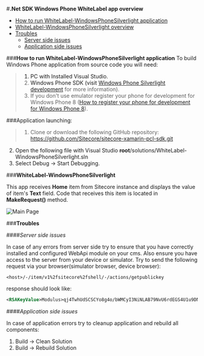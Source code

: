 #**.Net SDK Windows Phone WhiteLabel app overview**


- [How to run WhiteLabel-WindowsPhoneSilverlight application](#HowTo) 
- [WhiteLabel-WindowsPhoneSilverlight overview](#WhiteLabel) 
- [Troubles](#Troubles) 
	* [Server side issues](#ServerSideIssues) 
	* [Application side issues](#ApplicationSideIssues) 

###<a name="HowTo">**How to run WhiteLabel-WindowsPhoneSilverlight application**
To build Windows Phone application from source code you will need:
> 1. PC with Installed Visual Studio.
> 2. Windows Phone SDK (visit [Windows Phone Silverlight development](http://msdn.microsoft.com/library/windows/apps/ff402535.aspx) for more information). </br>
> 3. If you don't use emulator register your phone for development for Windows Phone 8 ([How to register your phone for development for Windows Phone 8](http://msdn.microsoft.com/en-US/library/windows/apps/ff769508%28v=vs.105%29.aspx)). 

###Application launching:
> 1. Clone or download the following GitHub repository: https://github.com/Sitecore/sitecore-xamarin-pcl-sdk.git
2. Open the following file with Visual Studio **root**/solutions/WhiteLabel-WindowsPhoneSilverlight.sln
3. Select Debug -> Start Debugging.

###<a name="WhiteLabel">**WhiteLabel-WindowsPhoneSilverlight**

This app receives **Home** item from Sitecore instance and displays the value of item's **Text** field.
Code that receives this item is located in **MakeRequest()** method.

![Main Page](https://github.com/Sitecore/sitecore-xamarin-pcl-sdk/blob/screens/app/WhiteLabel/WindwosPhoneSilverlight/WhiteLabel-WindowsPhoneSilverlight/screens/MainPage.png?raw=true)

###<a name="Troubles">**Troubles**

####<a name="ServerSideIssues">*Server side issues*

In case of any errors from server side try to ensure that you have correctly installed and configured WebApi module on your cms. Also ensure you have access to the server from your device or simulator. Try to send the following request via your browser(simulator browser, device browser):

```
<host>/-/item/v1%2fsitecore%2fshell/-/actions/getpublickey
```

response should look like:
```xml
<RSAKeyValue>Modulus>qj4TwhUdSCSCYo8g4o/bWMCyI3NiNLAB79NvU6rdEGS4U1u9DNd3LUThqKBY7OqsL8A5dE6HE+0y95BXVmlmb9FSQPpwygnVl0C+Ym+ahRafNBcmf04wYuwV6OWsnA7RtKWT3c0xpuYmxiUoqghrSLbk+QjtmRnBxfsN4qJjHuU=</Modulus><Exponent>AQAB</Exponent></RSAKeyValue>
```

####<a name="ApplicationSideIssues">*Application side issues*

In case of application errors try to cleanup application and rebuild all components:

1. Build -> Clean Solution
2. Build -> Rebuild Solution

